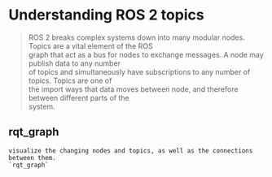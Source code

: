# Understanding ROS 2 topics
> ROS 2 breaks complex systems down into many modular nodes. Topics are a vital element of the ROS\
        graph that act as a bus for nodes to exchange messages. A node may publish data to any number\
        of topics and simultaneously have subscriptions to any number of topics. Topics are one of\
        the import ways that data moves between node, and therefore between different parts of the\
        system.
## rqt_graph
    visualize the changing nodes and topics, as well as the connections between them.  
    `rqt_graph`
